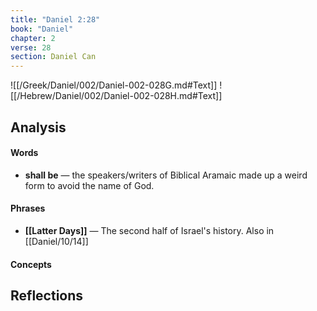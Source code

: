 ```yaml
---
title: "Daniel 2:28"
book: "Daniel"
chapter: 2
verse: 28
section: Daniel Can
---
```

![[/Greek/Daniel/002/Daniel-002-028G.md#Text]]
![[/Hebrew/Daniel/002/Daniel-002-028H.md#Text]]

## Analysis

#### Words
- **shall be** — the speakers/writers of Biblical Aramaic made up a weird form to avoid the name of God.

#### Phrases
- **[[Latter Days]]** — The second half of Israel's history.  Also in [[Daniel/10/14]]

#### Concepts

## Reflections
